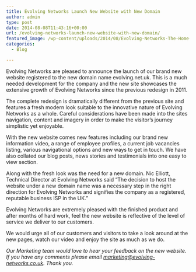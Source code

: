 ```yaml
---
title: Evolving Networks Launch New Website with New Domain
author: admin
type: post
date: 2014-08-08T11:43:16+00:00
url: /evolving-networks-launch-new-website-with-new-domain/
featured_image: /wp-content/uploads/2014/08/Evolving-Networks-The-Home-of-Bonded-Internet.png
categories:
  - Blog

---
```

Evolving Networks are pleased to announce the launch of our brand new website registered to the new domain name evolving.net.uk. This is a much needed development for the company and the new site showcases the extensive growth of Evolving Networks since the previous redesign in 2011.

The complete redesign is dramatically different from the previous site and features a fresh modern look suitable to the innovative nature of Evolving Networks as a whole. Careful considerations have been made into the sites navigation, content and imagery in order to make the visitor’s journey simplistic yet enjoyable.

With the new website comes new features including our brand new information video, a range of employee profiles, a current job vacancies listing, various navigational options and new ways to get in touch. We have also collated our blog posts, news stories and testimonials into one easy to view section.

Along with the fresh look was the need for a new domain. Nic Elliott, Technical Director at Evolving Networks said “The decision to host the website under a new domain name was a necessary step in the right direction for Evolving Networks and signifies the company as a registered, reputable business ISP in the UK.”

Evolving Networks are extremely pleased with the finished product and after months of hard work, feel the new website is reflective of the level of service we deliver to our customers.

We would urge all of our customers and visitors to take a look around at the new pages, watch our video and enjoy the site as much as we do.

_Our Marketing team would love to hear your feedback on the new website. If you have any comments please email <marketing@evolving-networks.co.uk>. Thank you._